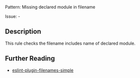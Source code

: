 Pattern: Missing declared module in filename

Issue: -

## Description

This rule checks the filename includes name of declared module.

## Further Reading

* [eslint-plugin-filenames-simple](https://github.com/epaew/eslint-plugin-filenames-simple/blob/master/docs/rules/typescript-module-declaration.md)